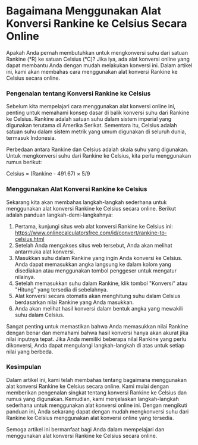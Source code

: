 Bagaimana Menggunakan Alat Konversi Rankine ke Celsius Secara Online
====================================================================

Apakah Anda pernah membutuhkan untuk mengkonversi suhu dari satuan Rankine (°R) ke satuan Celsius (°C)? Jika iya, ada alat konversi online yang dapat membantu Anda dengan mudah melakukan konversi ini. Dalam artikel ini, kami akan membahas cara menggunakan alat konversi Rankine ke Celsius secara online.

### Pengenalan tentang Konversi Rankine ke Celsius

Sebelum kita mempelajari cara menggunakan alat konversi online ini, penting untuk memahami konsep dasar di balik konversi suhu dari Rankine ke Celsius. Rankine adalah satuan suhu dalam sistem imperial yang digunakan terutama di Amerika Serikat. Sementara itu, Celsius adalah satuan suhu dalam sistem metrik yang umum digunakan di seluruh dunia, termasuk Indonesia.

Perbedaan antara Rankine dan Celsius adalah skala suhu yang digunakan. Untuk mengkonversi suhu dari Rankine ke Celsius, kita perlu menggunakan rumus berikut:

Celsius = (Rankine - 491.67) × 5/9

### Menggunakan Alat Konversi Rankine ke Celsius

Sekarang kita akan membahas langkah-langkah sederhana untuk menggunakan alat konversi Rankine ke Celsius secara online. Berikut adalah panduan langkah-demi-langkahnya:

1. Pertama, kunjungi situs web alat konversi Rankine ke Celsius ini: <https://www.onlinecalculatorsfree.com/id/convert/rankine-to-celsius.html>
2. Setelah Anda mengakses situs web tersebut, Anda akan melihat antarmuka alat konversi.
3. Masukkan suhu dalam Rankine yang ingin Anda konversi ke Celsius. Anda dapat memasukkan angka langsung ke dalam kolom yang disediakan atau menggunakan tombol penggeser untuk mengatur nilainya.
4. Setelah memasukkan suhu dalam Rankine, klik tombol "Konversi" atau "Hitung" yang tersedia di sebelahnya.
5. Alat konversi secara otomatis akan menghitung suhu dalam Celsius berdasarkan nilai Rankine yang Anda masukkan.
6. Anda akan melihat hasil konversi dalam bentuk angka yang mewakili suhu dalam Celsius.

Sangat penting untuk memastikan bahwa Anda memasukkan nilai Rankine dengan benar dan memahami bahwa hasil konversi hanya akan akurat jika nilai inputnya tepat. Jika Anda memiliki beberapa nilai Rankine yang perlu dikonversi, Anda dapat mengulangi langkah-langkah di atas untuk setiap nilai yang berbeda.

### Kesimpulan

Dalam artikel ini, kami telah membahas tentang bagaimana menggunakan alat konversi Rankine ke Celsius secara online. Kami mulai dengan memberikan pengenalan singkat tentang konversi Rankine ke Celsius dan rumus yang digunakan. Kemudian, kami menjelaskan langkah-langkah sederhana untuk menggunakan alat konversi online ini. Dengan mengikuti panduan ini, Anda sekarang dapat dengan mudah mengkonversi suhu dari Rankine ke Celsius menggunakan alat konversi online yang tersedia.

Semoga artikel ini bermanfaat bagi Anda dalam mempelajari dan menggunakan alat konversi Rankine ke Celsius secara online.